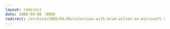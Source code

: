 ```yaml
---
layout: redirect
date: 2008-04-08 -0800
redirect: /archive/2008/04/09/interview-with-brad-wilson-on-microsoft-and-open-source.aspx/
---
```

